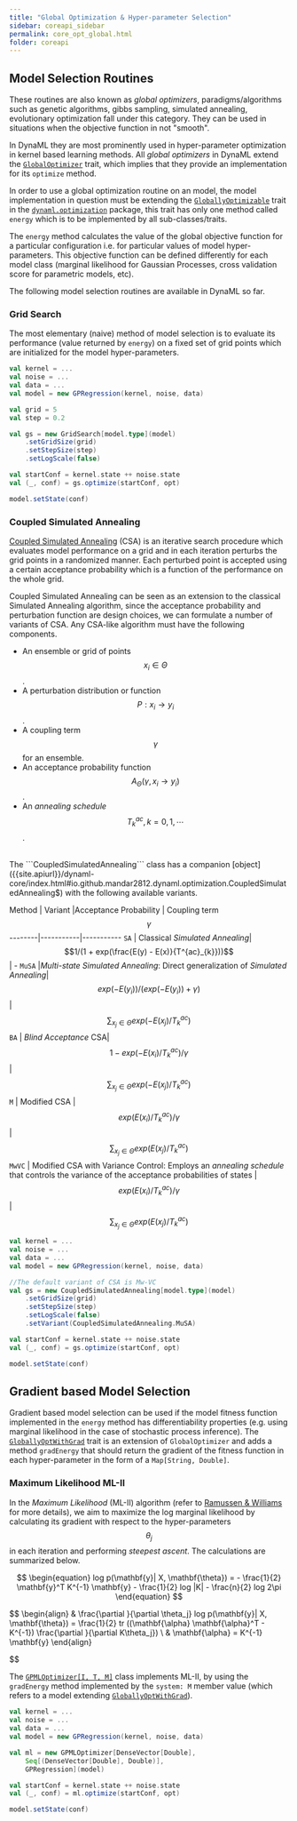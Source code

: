 ```yaml
---
title: "Global Optimization & Hyper-parameter Selection"
sidebar: coreapi_sidebar
permalink: core_opt_global.html
folder: coreapi
---
```


## Model Selection Routines

These routines are also known as _global optimizers_, paradigms/algorithms such as genetic algorithms, gibbs sampling, simulated annealing, evolutionary optimization fall under this category. They can be used in situations when the objective function in not "smooth".

In DynaML they are most prominently used in hyper-parameter optimization in kernel based learning methods. All _global optimizers_ in DynaML extend the [```GlobalOptimizer```]({{site.apiurl}}/dynaml-core/index.html#io.github.mandar2812.dynaml.optimization.GlobalOptimizer) trait, which implies that they provide an implementation for its ```optimize``` method.

In order to use a global optimization routine on an model, the model implementation in question must be extending the [```GloballyOptimizable```]({{site.apiurl}}/dynaml-core/index.html#io.github.mandar2812.dynaml.optimization.GloballyOptimizable) trait in the [```dynaml.optimization```]({{site.apiurl}}/dynaml-core/index.html#io.github.mandar2812.dynaml.optimization.package) package, this trait has only one method called ```energy``` which is to be implemented by all sub-classes/traits.

The ```energy``` method calculates the value of the global objective function for a particular configuration i.e. for particular values of model hyper-parameters. This objective function can be defined differently for each model class (marginal likelihood for Gaussian Processes, cross validation score for parametric models, etc).

The following model selection routines are available in DynaML so far.

### Grid Search

The most elementary (naive) method of model selection is to evaluate its performance (value returned by ```energy```) on a fixed set of grid points which are initialized for the model hyper-parameters.

```scala
val kernel = ...
val noise = ...
val data = ...
val model = new GPRegression(kernel, noise, data)

val grid = 5
val step = 0.2

val gs = new GridSearch[model.type](model)
	.setGridSize(grid)
	.setStepSize(step)
	.setLogScale(false)

val startConf = kernel.state ++ noise.state
val (_, conf) = gs.optimize(startConf, opt)

model.setState(conf)
```

### Coupled Simulated Annealing

[Coupled Simulated Annealing](ftp://ftp.esat.kuleuven.be/sista/sdesouza/papers/CSA2009accepted.pdf) (CSA) is an iterative search procedure which evaluates model performance on a grid and in each iteration perturbs the grid points in a randomized manner. Each perturbed point is accepted using a certain acceptance probability which is a function of the performance on the whole grid.

Coupled Simulated Annealing can be seen as an extension to the classical Simulated Annealing algorithm, since the acceptance probability and perturbation function are design choices, we can formulate a number of variants of CSA. Any CSA-like algorithm must have the following components.


* An ensemble or grid of points $$x_i \in \Theta$$.
* A perturbation distribution or function $$P: x_i \rightarrow y_i $$.
* A coupling term $$\gamma$$ for an ensemble.
* An acceptance probability function $$A_{\Theta}(\gamma, x_i \rightarrow y_i)$$.
* An _annealing schedule_ $$T_{k}^{ac}, k = 0, 1, \cdots $$.

<br/>
The ```CoupledSimulatedAnnealing``` class has a companion [object]({{site.apiurl}}/dynaml-core/index.html#io.github.mandar2812.dynaml.optimization.CoupledSimulatedAnnealing$) with the following available variants.
<br/>

Method | Variant |Acceptance Probability | Coupling term $$\gamma$$
--------|-----------|-----------
```SA``` | Classical _Simulated Annealing_| $$1/(1 + exp(\frac{E(y) - E(x)}{T^{ac}_{k}}))$$ | -
```MuSA``` |_Multi-state Simulated Annealing_: Direct generalization of _Simulated Annealing_| $$exp(-E(y_i))/(exp(-E(y_i)) + \gamma)$$ | $$\sum_{x_j \in \Theta}{exp(-E(x_j)/T^{ac}_{k})}$$
```BA``` | _Blind Acceptance_ CSA| $$1 - exp(-E(x_i)/T_{k}^{ac})/\gamma $$ | $$\sum_{x_j \in \Theta}{exp(-E(x_j)/T^{ac}_{k})}$$
```M``` | Modified CSA |  $$exp(E(x_i)/T_{k}^{ac})/\gamma $$ | $$\sum_{x_j \in \Theta}{exp(E(x_j)/T^{ac}_{k})}$$
```MwVC``` | Modified CSA with Variance Control: Employs an _annealing schedule_ that controls the variance of the acceptance probabilities of states | $$exp(E(x_i)/T_{k}^{ac})/\gamma $$ | $$\sum_{x_j \in \Theta}{exp(E(x_j)/T^{ac}_{k})}$$


```scala
val kernel = ...
val noise = ...
val data = ...
val model = new GPRegression(kernel, noise, data)

//The default variant of CSA is Mw-VC
val gs = new CoupledSimulatedAnnealing[model.type](model)
	.setGridSize(grid)
	.setStepSize(step)
	.setLogScale(false)
	.setVariant(CoupledSimulatedAnnealing.MuSA)

val startConf = kernel.state ++ noise.state
val (_, conf) = gs.optimize(startConf, opt)

model.setState(conf)
```

## Gradient based Model Selection

Gradient based model selection can be used if the model fitness function implemented in the ```energy``` method has differentiability properties (e.g. using marginal likelihood in the case of stochastic process inference). The [```GloballyOptWithGrad```]({{site.apiurl}}/dynaml-core/index.html#io.github.mandar2812.dynaml.optimization.GloballyOptWithGrad) trait is an extension of ```GlobalOptimizer``` and adds a method ```gradEnergy``` that should return the gradient of the fitness function in each hyper-parameter in the form of a ```Map[String, Double]```.

### Maximum Likelihood ML-II

In the _Maximum Likelihood_ (ML-II) algorithm (refer to [Ramussen & Williams](https://books.google.nl/books/about/Gaussian_Processes_for_Machine_Learning.html?id=vWtwQgAACAAJ&hl=en ) for more details), we aim to maximize the log marginal likelihood by calculating its gradient with respect to the hyper-parameters $$\theta_j$$ in each iteration and performing _steepest ascent_. The calculations are summarized below.



$$
\begin{equation}
log p(\mathbf{y}| X, \mathbf{\theta}) = - \frac{1}{2} \mathbf{y}^T K^{-1} \mathbf{y} - \frac{1}{2} log |K| - \frac{n}{2} log 2\pi
\end{equation}
$$

$$
\begin{align}
& \frac{\partial }{\partial \theta_j} log p(\mathbf{y}| X, \mathbf{\theta}) = \frac{1}{2} tr ((\mathbf{\alpha} \mathbf{\alpha}^T - K^{-1}) \frac{\partial }{\partial K\theta_j}) \\
& \mathbf{\alpha} = K^{-1} \mathbf{y}
\end{align}

$$

The [```GPMLOptimizer[I, T, M]```]({{site.apiurl}}/dynaml-core/index.html#io.github.mandar2812.dynaml.optimization.GPMLOptimizer) class implements ML-II, by using the ```gradEnergy``` method implemented by the ```system: M``` member value (which refers to a model extending  [```GloballyOptWithGrad```]({{site.apiurl}}/dynaml-core/index.html#io.github.mandar2812.dynaml.optimization.GloballyOptWithGrad)).

```scala
val kernel = ...
val noise = ...
val data = ...
val model = new GPRegression(kernel, noise, data)

val ml = new GPMLOptimizer[DenseVector[Double],
	Seq[(DenseVector[Double], Double)],
	GPRegression](model)

val startConf = kernel.state ++ noise.state
val (_, conf) = ml.optimize(startConf, opt)

model.setState(conf)
```
